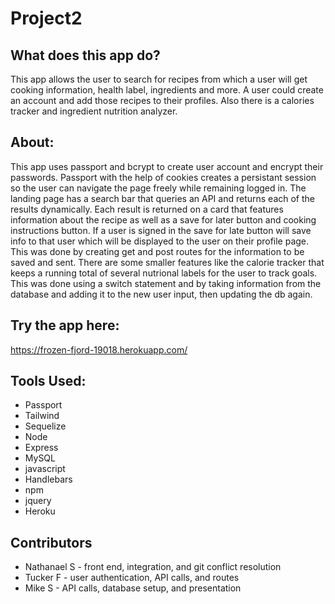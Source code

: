 # Project2

## What does this app do?
This app allows the user to search for recipes from which a user will get cooking information, health label, ingredients and more. A user could create an account and add those recipes to their profiles. Also there is a calories tracker and ingredient nutrition analyzer.

## About:
This app uses passport and bcrypt to create user account and encrypt their passwords. Passport with the help of cookies creates a persistant session so the user can navigate the page freely while remaining logged in. The landing page has a search bar that queries an API and returns each of the results dynamically. Each result is returned on a card that features information about the recipe as well as a save for later button and cooking instructions button. If a user is signed in the save for late button will save info to that user which will be displayed to the user on their profile page. This was done by creating get and post routes for the information to be saved and sent. There are some smaller features like the calorie tracker that keeps a running total of several nutrional labels for the user to track goals. This was done using a switch statement and by taking information from the database and adding it to the new user input, then updating the db again. 

## Try the app here:
https://frozen-fjord-19018.herokuapp.com/

## Tools Used:
* Passport
* Tailwind
* Sequelize
* Node
* Express
* MySQL
* javascript
* Handlebars
* npm
* jquery
* Heroku

## Contributors
* Nathanael S - front end, integration, and git conflict resolution
* Tucker F - user authentication, API calls, and routes
* Mike S - API calls, database setup, and presentation


